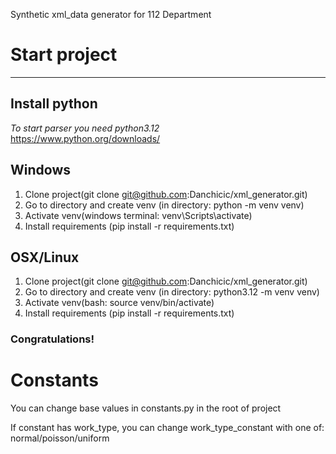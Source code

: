 Synthetic xml_data generator for 112 Department

# Start project

* * *

## Install python

_To start parser you need python3.12_\
https://www.python.org/downloads/

## Windows

1. Clone project(git clone git@github.com:Danchicic/xml_generator.git)
2. Go to directory and create venv (in directory: python -m venv venv)
3. Activate venv(windows terminal: venv\Scripts\activate)
4. Install requirements (pip install -r requirements.txt)

## OSX/Linux

1. Clone project(git clone git@github.com:Danchicic/xml_generator.git)
2. Go to directory and create venv (in directory: python3.12 -m venv venv)
3. Activate venv(bash: source venv/bin/activate)
4. Install requirements (pip install -r requirements.txt)

### Congratulations!

# Constants
You can change base values in constants.py in the root of project

If constant has work_type, you can change work_type_constant with one of: normal/poisson/uniform